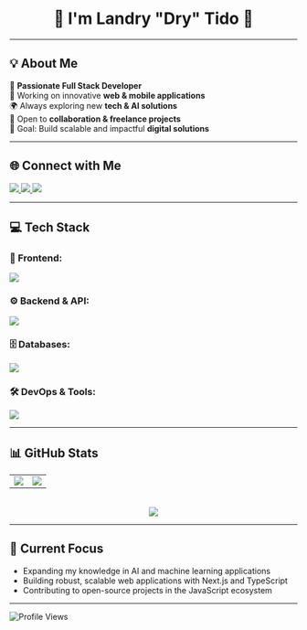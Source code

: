 <h1 align="center">🚀 I'm Landry "Dry" Tido 👋</h1>

---

## 💡 About Me  
🚀 **Passionate Full Stack Developer**  
📱 Working on innovative **web & mobile applications**  
🌍 Always exploring new **tech & AI solutions**  
🤝 Open to **collaboration & freelance projects**  
🎯 Goal: Build scalable and impactful **digital solutions**  

---

## 🌐 Connect with Me  
<p align="left">
  <a href="https://www.linkedin.com/in/landry-tido-atikeng/">
    <img src="https://img.shields.io/badge/LinkedIn-Connect-blue?logo=linkedin" />
  </a>
  <a href="mailto:landrytido727@gmail.com">
    <img src="https://img.shields.io/badge/Email-Contact-red?logo=gmail" />
  </a>
  <a href="https://landry-portfolio.vercel.app">
    <img src="https://img.shields.io/badge/Portfolio-Visit-green?logo=vercel" />
  </a>
</p>

---

## 💻 Tech Stack

<h3 align="left">🎨 Frontend:</h3>
<p>
  <img src="https://skillicons.dev/icons?i=js,ts,react,nextjs,html,css,tailwind,bootstrap,vite" />
</p>

<h3 align="left">⚙️ Backend & API:</h3>
<p>
  <img src="https://skillicons.dev/icons?i=java,spring,nestjs,graphql,prisma,apollo,python" />
</p>

<h3 align="left">🗄️ Databases:</h3>
<p>
  <img src="https://skillicons.dev/icons?i=mysql,postgres" />
</p>

<h3 align="left">🛠️ DevOps & Tools:</h3>
<p>
  <img src="https://skillicons.dev/icons?i=git,github,gitlab,docker,aws,vscode,postman,jira" />
</p>

---

## 📊 GitHub Stats  
<p align="center">
  <table>
    <tr>
      <td><img src="https://github-readme-stats.vercel.app/api?username=Landrytido&show_icons=true&theme=radical&rank_icon=github" /></td>
      <td><img src="https://github-readme-streak-stats.herokuapp.com/?user=Landrytido&theme=radical" /></td>
    </tr>
  </table>
  <br>
  <img src="https://github-profile-trophy.vercel.app/?username=Landrytido&theme=radical&margin-w=15" />
</p>

---

## 🚀 Current Focus
- Expanding my knowledge in AI and machine learning applications
- Building robust, scalable web applications with Next.js and TypeScript
- Contributing to open-source projects in the JavaScript ecosystem

---

![Profile Views](https://komarev.com/ghpvc/?username=Landrytido&color=blue)
